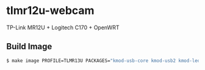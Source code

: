 # tlmr12u-webcam
TP-Link MR12U + Logitech C170 + OpenWRT


## Build Image
```bash
$ make image PROFILE=TLMR13U PACKAGES="kmod-usb-core kmod-usb2 kmod-ledtrig-usbdev kmod-video-core kmod-video-uvc usbutils mjpg-streamer  liblua lua libuci-lua libubus libubus-lua uhttpd rpcd luci-base luci-lib-ip luci-lib-nixio luci-theme-bootstrap luci-mod-admin-full luci-lib-jsonc -ppp -ppp-mod-pppoe -ip6tables -odhcp6c -kmod-ipv6 -kmod-ip6tables -luci-proto-ipv6 -luci-proto-ppp"
```
